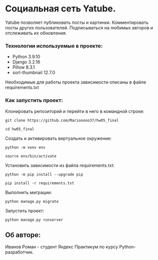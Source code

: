 # Социальная сеть Yatube.
Yatube позволяет публиковать посты и картинки. Комментировать посты других пользователей. Подписываться на любимых авторов и отслеживать их обновления.

### Технологии используемые в проекте:
- Python 3.9.10
- Django 3.2.16
- Pillow 8.3.1
- sorl-thumbnail 12.7.0

Необходимые для работы проекта зависимости описаны в файле requirements.txt

### Как запустить проект:

Клонировать репозиторий и перейти в него в командной строке:

```
git clone https://github.com/Mariooooo37/hw05_final
```

```
cd hw05_final
```

Cоздать и активировать виртуальное окружение:

```
python -m venv env
```

```
source env/bin/activate
```

Установить зависимости из файла requirements.txt:

```
python -m pip install --upgrade pip
```

```
pip install -r requirements.txt
```

Выполнить миграции:

```
python manage.py migrate
```

Запустить проект:

```
python manage.py runserver
```



## Об авторе:
Иванов Роман - студент Яндекс Практикум по курсу Python-разработчик.
